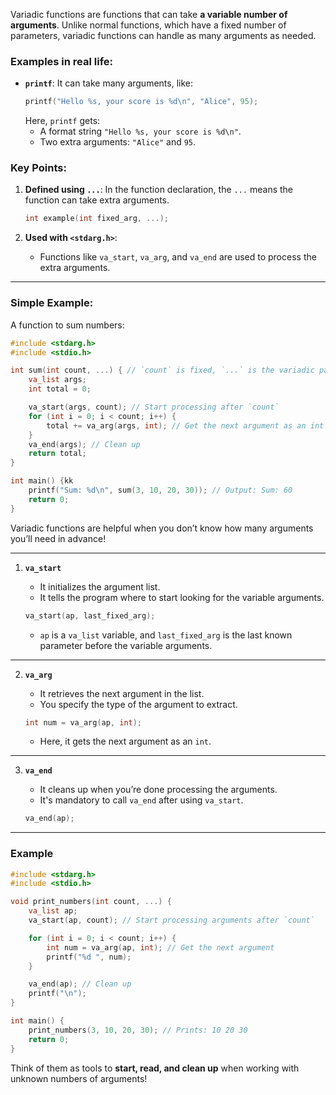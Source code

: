 
Variadic functions are functions that can take **a variable number of arguments**. Unlike normal functions, which have a fixed number of parameters, variadic functions can handle as many arguments as needed.

### Examples in real life:
- **`printf`**: It can take many arguments, like:
  ```c
  printf("Hello %s, your score is %d\n", "Alice", 95);
  ```
  Here, `printf` gets:
  - A format string `"Hello %s, your score is %d\n"`.
  - Two extra arguments: `"Alice"` and `95`.

### Key Points:
1. **Defined using `...`**: In the function declaration, the `...` means the function can take extra arguments.
   ```c
   int example(int fixed_arg, ...);
   ```

2. **Used with `<stdarg.h>`**:
   - Functions like `va_start`, `va_arg`, and `va_end` are used to process the extra arguments.

---

### Simple Example:
A function to sum numbers:
```c
#include <stdarg.h>
#include <stdio.h>

int sum(int count, ...) { // `count` is fixed, `...` is the variadic part
    va_list args;
    int total = 0;

    va_start(args, count); // Start processing after `count`
    for (int i = 0; i < count; i++) {
        total += va_arg(args, int); // Get the next argument as an int
    }
    va_end(args); // Clean up
    return total;
}

int main() {kk
    printf("Sum: %d\n", sum(3, 10, 20, 30)); // Output: Sum: 60
    return 0;
}
```

Variadic functions are helpful when you don’t know how many arguments you’ll need in advance!


---

1. **`va_start`**  
   - It initializes the argument list.  
   - It tells the program where to start looking for the variable arguments.

   ```c
   va_start(ap, last_fixed_arg);
   ```
   - `ap` is a `va_list` variable, and `last_fixed_arg` is the last known parameter before the variable arguments.

---

2. **`va_arg`**  
   - It retrieves the next argument in the list.  
   - You specify the type of the argument to extract.

   ```c
   int num = va_arg(ap, int);
   ```
   - Here, it gets the next argument as an `int`.

---

3. **`va_end`**  
   - It cleans up when you’re done processing the arguments.  
   - It's mandatory to call `va_end` after using `va_start`.

   ```c
   va_end(ap);
   ```

---

### Example
```c
#include <stdarg.h>
#include <stdio.h>

void print_numbers(int count, ...) {
    va_list ap;
    va_start(ap, count); // Start processing arguments after `count`

    for (int i = 0; i < count; i++) {
        int num = va_arg(ap, int); // Get the next argument
        printf("%d ", num);
    }

    va_end(ap); // Clean up
    printf("\n");
}

int main() {
    print_numbers(3, 10, 20, 30); // Prints: 10 20 30
    return 0;
}
```

Think of them as tools to **start, read, and clean up** when working with unknown numbers of arguments!